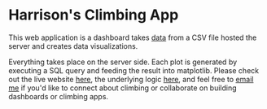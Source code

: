 # Harrison's Climbing App

This web application is a dashboard takes [data](https://github.com/harrisonized/climbing-app-heroku/tree/master/static/data) from a CSV file hosted the server and creates data visualizations.

Everything takes place on the server side. Each plot is generated by executing a SQL query and feeding the result into matplotlib. Please check out the live website [here](https://harrisonized-climbing-app.herokuapp.com/), the underlying logic [here](https://github.com/harrisonized/climbing-app/blob/master/flask-test-sql.ipynb), and feel free to [email me](mailto:harrison.c.wang@gmail.com) if you'd like to connect about climbing or collaborate on building dashboards or climbing apps.